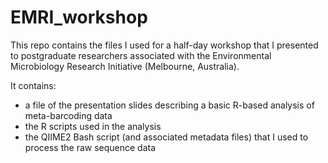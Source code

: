 # EMRI_workshop
This repo contains the files I used for a half-day workshop that I presented to postgraduate researchers associated with the Environmental Microbiology Research Initiative (Melbourne, Australia).

It contains:
+ a file of the presentation slides describing a basic R-based analysis of meta-barcoding data
+ the R scripts used in the analysis
+ the QIIME2 Bash script (and associated metadata files) that I used to process the raw sequence data
